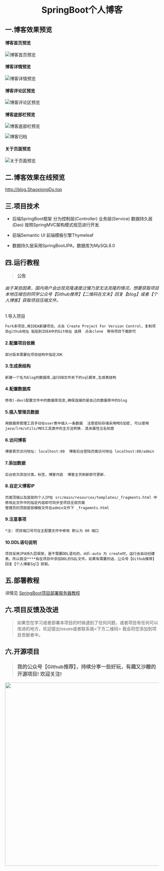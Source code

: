 # <center>SpringBoot个人博客</center>

## 一.博客效果预览 &nbsp;&nbsp;&nbsp;

#### 博客首页预览

![博客首页预览](https://gitee.com/ShaoxiongDu/imageBed/raw/master/image-20210323210101326.png)

#### 博客详情预览

![博客详情预览](https://gitee.com/ShaoxiongDu/imageBed/raw/master/image-20210323210154613.png)

#### 博客评论区预览

![博客评论区预览](https://gitee.com/ShaoxiongDu/imageBed/raw/master/image-20210323210236492.png)

#### 博客底部栏预览

![博客底部栏预览](https://gitee.com/ShaoxiongDu/imageBed/raw/master/image-20210323210302817.png)

![博客归档](https://gitee.com/ShaoxiongDu/imageBed/raw/master/image-20210323210329394.png)

#### 关于页面预览

![关于页面预览](https://gitee.com/ShaoxiongDu/imageBed/raw/master/image-20210323210350355.png)

## 二.博客效果在线预览

<a href='http://blog.shaoxiongdu.top' target ='_blank' >http://blog.ShaoxiongDu.top </a>

## 三.项目技术

* 后端SpringBoot框架 分为控制层(Controller) 业务层(Service) 数据持久层(Dao) 按照SpringMVC架构模式规范进行开发.

* 前端Semantic UI 前端模板引擎Thymeleaf

* 数据持久层采用SpringBootJPA，数据库为MySQL8.0

## 四.运行教程

> #### 公告

###### 由于某些因素，国内用户会出现克隆速度过慢乃至无法克隆的情况，想要获取项目本地压缩包的同学公众号【Github推荐】【二维码在文末】回复【blog】或者【个人博客】获取项目压缩文件。

1.导入项目

    Fork本项目,用IDEA新建项目，点击 Create Project For Version Control，复制项目github地址 粘贴到IDEA中的Git地址 选择　点击clone　等待项目下载即可

#### 2.配置项目依赖

    部分版本需要在项目结构中指定JDK

#### 3.生成表结构

    新建一个名为blog的数据库,运行DB文件夹下的sql脚本,生成表结构

#### 4.配置数据库

    修改(-dev)配置文件中的数据库信息,确保连接的是自己的数据库中的blog

#### 5.插入管理员数据

    用数据库管理工具手动在user表中插入一条数据  注意密码存储采用MD5加密, 可以使用java/lrm/utils/MD5工具类中的主方法转换. 其余属性见名知意

#### 6.访问博客

    博客首页访问地址: localhost:80  博客后台登陆页面访问地址 localhost:80/admin

#### 7.添加数据

    后台依次添加分类，标签，博客内容  博客主页刷新即可更新.

#### 8.自定义博客IP

    页面顶端以及底部的个人IP在 src/main/resources/templates/_fragments.html 中 修改此文件中的指定内容即可同步至项目全部页面
    管理员的顶部底部模板文件在admin文件下 _fragemnts.html

#### 9.注意事项

    *注: 项目端口号可在主配置文件中修改 默认为 80 端口

#### 10.DDL语句说明

    项目采用JPA持久层框架，是不需要DDL语句的，ddl-auto 为 create时，运行会自动创建表。所以我没****有在项目中添加DDL的SQL文件。如果有需要的话，公众号【Github推荐】回复【个人博客Sql】获取。

## 五.部署教程

详情见 [SpringBoot项目部署服务器教程](http://localhost/blog/5)

## 六.项目反馈及改进

> 如果您在学习或者部署本项目的时候遇到了任何问题，或者项目有任何可以改进的地方，欢迎提出issues或者联系我<下方二维码>
> 我会将您添加到项目贡献者中。


## 六.开源项目

> ### 我的公众号【Github推荐】，持续分享一些好玩，有趣又沙雕的开源项目! 欢迎关注!

<img src="https://gitee.com/ShaoxiongDu/imageBed/raw/master/development/VXshare.jpg" width='600px' />